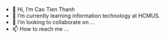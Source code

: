 - 👋 Hi, I’m Cao Tien Thanh
- 🌱 I’m currently learning information technology at HCMUS. 
- 💞️ I’m looking to collaborate on ...
- 📫 How to reach me ...

<!---
TThanhc/TThanhc is a ✨ special ✨ repository because its `README.md` (this file) appears on your GitHub profile.
You can click the Preview link to take a look at your changes.
--->
